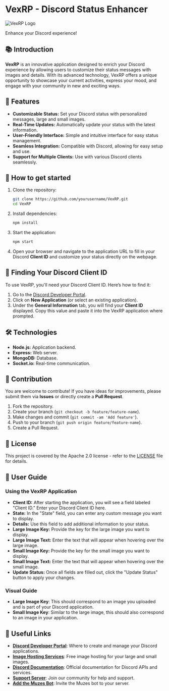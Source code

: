 # VexRP - Discord Status Enhancer

![VexRP Logo](https://i.imgur.com/TDfiNAe.jpeg)

Enhance your Discord experience!

## 📚 Introduction

**VexRP** is an innovative application designed to enrich your Discord experience by allowing users to customize their status messages with images and details. With its advanced technology, VexRP offers a unique opportunity to showcase your current activities, express your mood, and engage with your community in new and exciting ways.

## 🎯 Features

- **Customizable Status:** Set your Discord status with personalized messages, large and small images.
- **Real-Time Updates:** Automatically update your status with the latest information.
- **User-Friendly Interface:** Simple and intuitive interface for easy status management.
- **Seamless Integration:** Compatible with Discord, allowing for easy setup and use.
- **Support for Multiple Clients:** Use with various Discord clients seamlessly.

## 🚀 How to get started

1. Clone the repository:

    ```bash
    git clone https://github.com/yourusername/VexRP.git
    cd VexRP
    ```

2. Install dependencies:

    ```bash
    npm install
    ```

3. Start the application:

    ```bash
    npm start
    ```

4. Open your browser and navigate to the application URL to fill in your Discord **Client ID** and customize your status directly on the webpage.

## 📍 Finding Your Discord Client ID

To use VexRP, you'll need your Discord Client ID. Here’s how to find it:

1. Go to the [Discord Developer Portal](https://discord.com/developers/applications).
2. Click on **New Application** (or select an existing application).
3. Under the **General Information** tab, you will find your **Client ID** displayed. Copy this value and paste it into the VexRP application where prompted.

## 🛠 Technologies

- **Node.js:** Application backend.
- **Express:** Web server.
- **MongoDB:** Database.
- **Socket.io:** Real-time communication.

## 🤝 Contribution

You are welcome to contribute! If you have ideas for improvements, please submit them via **Issues** or directly create a **Pull Request**.

1. Fork the repository.
2. Create your branch (`git checkout -b feature/feature-name`).
3. Make changes and commit (`git commit -am 'Add feature'`).
4. Push to your branch (`git push origin feature/feature-name`).
5. Create a Pull Request.

## 📄 License

This project is covered by the Apache 2.0 license - refer to the [LICENSE](LICENSE) file for details.

## 📝 User Guide

### Using the VexRP Application

- **Client ID:** After starting the application, you will see a field labeled "Client ID." Enter your Discord Client ID here.
- **State:** In the "State" field, you can enter any custom message you want to display.
- **Details:** Use this field to add additional information to your status.
- **Large Image Key:** Provide the key for the large image you want to display.
- **Large Image Text:** Enter the text that will appear when hovering over the large image.
- **Small Image Key:** Provide the key for the small image you want to display.
- **Small Image Text:** Enter the text that will appear when hovering over the small image.
- **Update Status:** Once all fields are filled out, click the "Update Status" button to apply your changes.

### Visual Guide

- **Large Image Key**: This should correspond to an image you uploaded and is part of your Discord application.
- **Small Image Key**: Similar to the large image, this should also correspond to an image in your application.

## 🔗 Useful Links

- **[Discord Developer Portal](https://discord.com/developers/applications)**: Where to create and manage your Discord applications.
- **[Image Hosting Services](https://imgur.com/)**: Free image hosting for your large and small images.
- **[Discord Documentation](https://discord.com/developers/docs/intro)**: Official documentation for Discord APIs and services.
- **[Support Server](https://discord.gg/uGJfDEPntq)**: Join our community for help and support.
- **[Add the Muzes Bot](https://discord.com/api/oauth2/authorize?client_id=1241353770114351136&permissions=8&scope=bot%20applications.commands)**: Invite the Muzes bot to your server.

